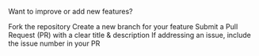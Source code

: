 Want to improve or add new features?

Fork the repository
Create a new branch for your feature
Submit a Pull Request (PR) with a clear title & description
If addressing an issue, include the issue number in your PR
